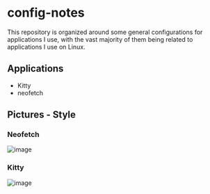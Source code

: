 # config-notes

This repository is organized around some general configurations for applications I use, with the vast majority of them being related to applications I use on Linux.

## Applications

- Kitty
- neofetch

## Pictures - Style
### Neofetch
![image](https://github.com/akyua/Gaming-Portable/assets/75745796/745d4acc-59c7-4f22-a4a5-11044f8e08c5)

### Kitty
![image](https://github.com/akyua/Gaming-Portable/assets/75745796/d11005a5-04a3-4058-bdb5-d6e260354ccf)
